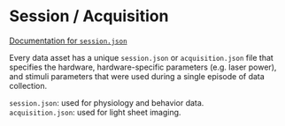 # Session / Acquisition

[Documentation for `session.json`](https://aind-data-schema.readthedocs.io/en/latest/procedures.html)

Every data asset has a unique `session.json` or `acquisition.json` file that specifies the hardware, hardware-specific parameters (e.g. laser power), and stimuli parameters that were used during a single episode of data collection. 

`session.json`: used for physiology and behavior data.  
`acquisition.json`: used for light sheet imaging. 
